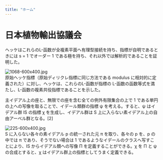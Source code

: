 ```yaml
---
title: "ホーム"
---
```

# 日本植物輸出協議会  
  
ヘッケはこれらのL-函数が全複素平面へ有理型接続を持ち、指標が自明であるときには s = 1 でオーダー 1 である極を持ち、それ以外では解析的であることを証明した。  
  
![1068-600x400.jpg](https://media.graphcms.com/4N7JdL4rSIiBGvM5a0ud "1068-600x400.jpg")  
原始ヘッケ指標（原始ディリクレ指標に同じ方法である modulus に相対的に定義された）に対し、ヘッケは、これらのL-函数が指標の L-函数の函数等式を満たし、L-函数の複素共役指標であることを示した。  
  
主イデアル上の座と、無限での座を含む全ての例外有限集合の上で 1 である単円の上への写像を取ることで、イデール類群の指標 ψ を考える。すると、ψ はイデアル群 IS の指標 χ を生成し、イデアル群は S 上に入らない素イデアル上の自由アーベル群となる。\[2]  
  
  
![225-600x400.jpg](https://media.graphcms.com/eXzryFfRtWQ706Vud7Ws "225-600x400.jpg")  
S に入らない各々の素イデアル p の統一された元 π を取り、各々の p を、p の中では π であり、そうでない場合は 1 であるようなイデールのクラスへ写すことにより、IS からイデアル類への写像 Π を定義することができる。χ を Π と ψ の合成とすると、χ はイデアル群上の指標としてうまく定義できる。
